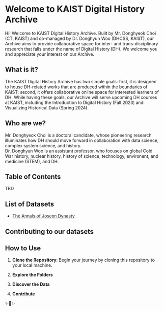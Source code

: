 # Welcome to KAIST Digital History Archive

<!-- 환영사 만들기 -->
Hi! Welcome to KAIST Digital History Archive. Built by Mr. Donghyeok Choi (CT, KAIST) and co-managed by Dr. Donghyun Woo (DHCSS, KAIST), our Archive aims to provide collaborative space for inter- and trans-disciplinary research that falls under the name of Digital History (DH). We welcome you and appreciate your interest on our Archive.

## What is it?

<!-- About 만들기 -->
<!-- 이 저장소의 목적, 만든 계기, 등등 -->

The KAIST Digital History Archive has two simple goals: first, it is designed to house DH-related works that are produced within the boundaries of KAIST; second, it offers collaborative online space for interested learners of DH. While having these goals, our Archive will serve upcoming DH courses at KAIST, including the Introduction to Digital History (Fall 2023) and Visualizing Historical Data (Spring 2024).

## Who are we?

Mr. Donghyeok Choi is a doctoral candidate, whose pioneering research illuminates how DH should move forward in collaboration with data science, complex system science, and history.   
Dr. Donghyun Woo is an assistant professor, who focuses on global Cold War history, nuclear history, history of science, technology, environent, and medicine (STEM), and DH.

## Table of Contents
<!-- 목차 만들기 -->
TBD

## List of Datasets
 - [The Annals of Joseon Dynasty](./data/01ajd/README.md)

## Contributing to our datasets
<!-- 이 저장소에 기여하는 방법 -->

## How to Use
1. **Clone the Repository**: Begin your journey by cloning this repository to your local machine.

2. **Explore the Folders**

3. **Discover the Data**

4. **Contribute**

✨🌟✨
